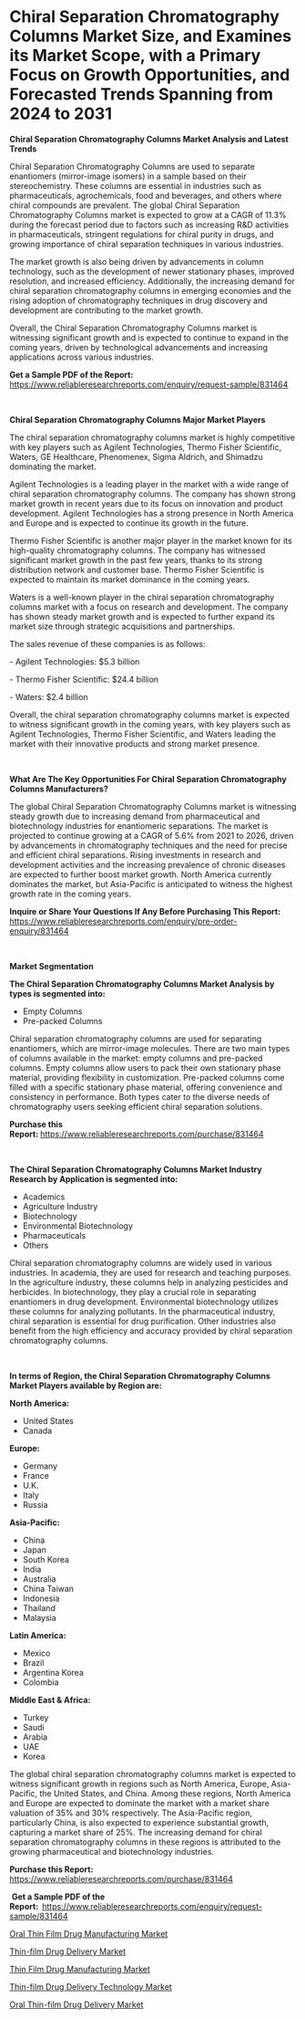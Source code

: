 <p><h1>Chiral Separation Chromatography Columns Market Size, and Examines its Market Scope, with a Primary Focus on Growth Opportunities, and Forecasted Trends Spanning from 2024 to 2031</h1></p><p><strong>Chiral Separation Chromatography Columns Market Analysis and Latest Trends</strong></p>
<p><p>Chiral Separation Chromatography Columns are used to separate enantiomers (mirror-image isomers) in a sample based on their stereochemistry. These columns are essential in industries such as pharmaceuticals, agrochemicals, food and beverages, and others where chiral compounds are prevalent. The global Chiral Separation Chromatography Columns market is expected to grow at a CAGR of 11.3% during the forecast period due to factors such as increasing R&D activities in pharmaceuticals, stringent regulations for chiral purity in drugs, and growing importance of chiral separation techniques in various industries.</p><p>The market growth is also being driven by advancements in column technology, such as the development of newer stationary phases, improved resolution, and increased efficiency. Additionally, the increasing demand for chiral separation chromatography columns in emerging economies and the rising adoption of chromatography techniques in drug discovery and development are contributing to the market growth.</p><p>Overall, the Chiral Separation Chromatography Columns market is witnessing significant growth and is expected to continue to expand in the coming years, driven by technological advancements and increasing applications across various industries.</p></p>
<p><strong>Get a Sample PDF of the Report:&nbsp;</strong> <a href="https://www.reliableresearchreports.com/enquiry/request-sample/831464">https://www.reliableresearchreports.com/enquiry/request-sample/831464</a></p>
<p>&nbsp;</p>
<p><strong>Chiral Separation Chromatography Columns Major Market Players</strong></p>
<p><p>The chiral separation chromatography columns market is highly competitive with key players such as Agilent Technologies, Thermo Fisher Scientific, Waters, GE Healthcare, Phenomenex, Sigma Aldrich, and Shimadzu dominating the market. </p><p>Agilent Technologies is a leading player in the market with a wide range of chiral separation chromatography columns. The company has shown strong market growth in recent years due to its focus on innovation and product development. Agilent Technologies has a strong presence in North America and Europe and is expected to continue its growth in the future.</p><p>Thermo Fisher Scientific is another major player in the market known for its high-quality chromatography columns. The company has witnessed significant market growth in the past few years, thanks to its strong distribution network and customer base. Thermo Fisher Scientific is expected to maintain its market dominance in the coming years.</p><p>Waters is a well-known player in the chiral separation chromatography columns market with a focus on research and development. The company has shown steady market growth and is expected to further expand its market size through strategic acquisitions and partnerships.</p><p>The sales revenue of these companies is as follows:</p><p>- Agilent Technologies: $5.3 billion</p><p>- Thermo Fisher Scientific: $24.4 billion</p><p>- Waters: $2.4 billion</p><p>Overall, the chiral separation chromatography columns market is expected to witness significant growth in the coming years, with key players such as Agilent Technologies, Thermo Fisher Scientific, and Waters leading the market with their innovative products and strong market presence.</p></p>
<p>&nbsp;</p>
<p><strong>What Are The Key Opportunities For Chiral Separation Chromatography Columns Manufacturers?</strong></p>
<p><p>The global Chiral Separation Chromatography Columns market is witnessing steady growth due to increasing demand from pharmaceutical and biotechnology industries for enantiomeric separations. The market is projected to continue growing at a CAGR of 5.6% from 2021 to 2026, driven by advancements in chromatography techniques and the need for precise and efficient chiral separations. Rising investments in research and development activities and the increasing prevalence of chronic diseases are expected to further boost market growth. North America currently dominates the market, but Asia-Pacific is anticipated to witness the highest growth rate in the coming years.</p></p>
<p><strong>Inquire or Share Your Questions If Any Before Purchasing This Report:</strong> <a href="https://www.reliableresearchreports.com/enquiry/pre-order-enquiry/831464">https://www.reliableresearchreports.com/enquiry/pre-order-enquiry/831464</a></p>
<p>&nbsp;</p>
<p><strong>Market Segmentation</strong></p>
<p><strong>The Chiral Separation Chromatography Columns Market Analysis by types is segmented into:</strong></p>
<p><ul><li>Empty Columns</li><li>Pre-packed Columns</li></ul></p>
<p><p>Chiral separation chromatography columns are used for separating enantiomers, which are mirror-image molecules. There are two main types of columns available in the market: empty columns and pre-packed columns. Empty columns allow users to pack their own stationary phase material, providing flexibility in customization. Pre-packed columns come filled with a specific stationary phase material, offering convenience and consistency in performance. Both types cater to the diverse needs of chromatography users seeking efficient chiral separation solutions.</p></p>
<p><strong>Purchase this Report:&nbsp;</strong><a href="https://www.reliableresearchreports.com/purchase/831464">https://www.reliableresearchreports.com/purchase/831464</a></p>
<p>&nbsp;</p>
<p><strong>The Chiral Separation Chromatography Columns Market Industry Research by Application is segmented into:</strong></p>
<p><ul><li>Academics</li><li>Agriculture Industry</li><li>Biotechnology</li><li>Environmental Biotechnology</li><li>Pharmaceuticals</li><li>Others</li></ul></p>
<p><p>Chiral separation chromatography columns are widely used in various industries. In academia, they are used for research and teaching purposes. In the agriculture industry, these columns help in analyzing pesticides and herbicides. In biotechnology, they play a crucial role in separating enantiomers in drug development. Environmental biotechnology utilizes these columns for analyzing pollutants. In the pharmaceutical industry, chiral separation is essential for drug purification. Other industries also benefit from the high efficiency and accuracy provided by chiral separation chromatography columns.</p></p>
<p>&nbsp;</p>
<p><strong>In terms of Region, the Chiral Separation Chromatography Columns Market Players available by Region are:</strong></p>
<p>
    <p> <strong> North America: </strong>
        <ul>
            <li>United States</li>
            <li>Canada</li>
        </ul>
        </p> 
    <p> <strong> Europe: </strong>
        <ul>
            <li>Germany</li>
            <li>France</li>
            <li>U.K.</li>
            <li>Italy</li>
            <li>Russia</li>
        </ul>
        </p> 
    <p> <strong> Asia-Pacific: </strong>
        <ul>
            <li>China</li>
            <li>Japan</li>
            <li>South Korea</li>
            <li>India</li>
            <li>Australia</li>
            <li>China Taiwan</li>
            <li>Indonesia</li>
            <li>Thailand</li>
            <li>Malaysia</li>
        </ul>
        </p> 
    <p> <strong> Latin America: </strong>
        <ul>
            <li>Mexico</li>
            <li>Brazil</li>
            <li>Argentina Korea</li>
            <li>Colombia</li>
        </ul>
        </p> 
    <p> <strong> Middle East & Africa: </strong>
        <ul>
            <li>Turkey</li>
            <li>Saudi</li>
            <li>Arabia</li>
            <li>UAE</li>
            <li>Korea</li>
        </ul>
    </p>
    </p>
<p><p>The global chiral separation chromatography columns market is expected to witness significant growth in regions such as North America, Europe, Asia-Pacific, the United States, and China. Among these regions, North America and Europe are expected to dominate the market with a market share valuation of 35% and 30% respectively. The Asia-Pacific region, particularly China, is also expected to experience substantial growth, capturing a market share of 25%. The increasing demand for chiral separation chromatography columns in these regions is attributed to the growing pharmaceutical and biotechnology industries.</p></p>
<p><strong>Purchase this Report: </strong><a href="https://www.reliableresearchreports.com/purchase/831464">https://www.reliableresearchreports.com/purchase/831464</a></p>
<p>&nbsp;<strong>Get a Sample PDF of the Report:&nbsp;&nbsp;</strong><a href="https://www.reliableresearchreports.com/enquiry/request-sample/831464">https://www.reliableresearchreports.com/enquiry/request-sample/831464</a></p>
<p><strong></strong></p>
<p><p><a href="https://medium.com/@bricebeahan/analyzing-oral-thin-film-drug-manufacturing-market-global-industry-perspective-and-forecast-2024-c8bb374a006f">Oral Thin Film Drug Manufacturing Market</a></p><p><a href="https://medium.com/@bricebeahan/thin-film-drug-delivery-market-size-and-market-trends-complete-industry-overview-2024-to-2031-e937e9af5c26">Thin-film Drug Delivery Market</a></p><p><a href="https://medium.com/@bricebeahan/thin-film-drug-manufacturing-nbsp-market-focuses-on-market-share-size-and-projected-forecast-till-1ebab79dbb93">Thin Film Drug Manufacturing Market</a></p><p><a href="https://medium.com/@bricebeahan/thin-film-drug-delivery-technology-market-size-cagr-trends-2024-2030-b5c68419e34b">Thin-film Drug Delivery Technology Market</a></p><p><a href="https://medium.com/@bricebeahan/oral-thin-film-drug-delivery-market-size-cagr-trends-2024-2030-859490227dd1">Oral Thin-film Drug Delivery Market</a></p></p>
